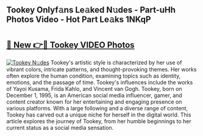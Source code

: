 ## Tookey Onlyf𝚊ns Le𝚊ked N𝚞des - Part-uHh Photos Video - Hot Part Le𝚊ks 1NKqP

# <h2><a href="http://ab7137.deff.icu/?id=Tookey">🔗 New 👉🔴 Tookey VIDEO Photos</a></h2>

[![Tookey N𝚞des](https://i.imgur.com/rIISA9y.gif)](http://ab7137.deff.icu/?id=Tookey)
Tookey's artistic style is characterized by her use of vibrant colors, intricate patterns, and thought-provoking themes. Her works often explore the human condition, examining topics such as identity, emotions, and the passage of time. Tookey's influences include the works of Yayoi Kusama, Frida Kahlo, and Vincent van Gogh. Tookey, born on December 1, 1995, is an American social media influencer, gamer, and content creator known for her entertaining and engaging presence on various platforms. With a large following and a diverse range of content, Tookey has carved out a unique niche for herself in the digital world. This article explores the journey of Tookey, from her humble beginnings to her current status as a social media sensation.
